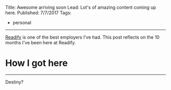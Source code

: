 Title: Awesome arriving soon
Lead: Lot's of amazing content coming up here.
Published: 7/7/2017
Tags:
  - personal
---
[Readify](https://readify.net) is one of the best employers I've had. This post reflects on the 10 months I've been here
at Readify.

# How I got here
---

Destiny?